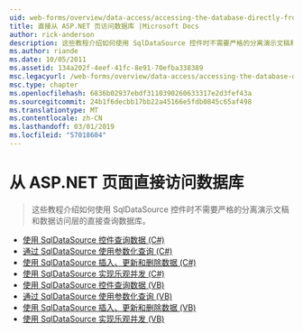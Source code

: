 ```yaml
---
uid: web-forms/overview/data-access/accessing-the-database-directly-from-an-aspnet-page/index
title: 直接从 ASP.NET 页访问数据库 |Microsoft Docs
author: rick-anderson
description: 这些教程介绍如何使用 SqlDataSource 控件时不需要严格的分离演示文稿和数据的直接查询数据库...
ms.author: riande
ms.date: 10/05/2011
ms.assetid: 134a202f-4eef-41fc-8e91-70efba338389
msc.legacyurl: /web-forms/overview/data-access/accessing-the-database-directly-from-an-aspnet-page
msc.type: chapter
ms.openlocfilehash: 6836b02937ebdf3110390260633317e2d3fef43a
ms.sourcegitcommit: 24b1f6decbb17bb22a45166e5fdb0845c65af498
ms.translationtype: MT
ms.contentlocale: zh-CN
ms.lasthandoff: 03/01/2019
ms.locfileid: "57018604"
---
```

<a name="accessing-the-database-directly-from-an-aspnet-page"></a>从 ASP.NET 页面直接访问数据库
====================
> 这些教程介绍如何使用 SqlDataSource 控件时不需要严格的分离演示文稿和数据访问层的直接查询数据库。


- [使用 SqlDataSource 控件查询数据 (C#)](querying-data-with-the-sqldatasource-control-cs.md)
- [通过 SqlDataSource 使用参数化查询 (C#)](using-parameterized-queries-with-the-sqldatasource-cs.md)
- [使用 SqlDataSource 插入、更新和删除数据 (C#)](inserting-updating-and-deleting-data-with-the-sqldatasource-cs.md)
- [使用 SqlDataSource 实现乐观并发 (C#)](implementing-optimistic-concurrency-with-the-sqldatasource-cs.md)
- [使用 SqlDataSource 控件查询数据 (VB)](querying-data-with-the-sqldatasource-control-vb.md)
- [通过 SqlDataSource 使用参数化查询 (VB)](using-parameterized-queries-with-the-sqldatasource-vb.md)
- [使用 SqlDataSource 插入、更新和删除数据 (VB)](inserting-updating-and-deleting-data-with-the-sqldatasource-vb.md)
- [使用 SqlDataSource 实现乐观并发 (VB)](implementing-optimistic-concurrency-with-the-sqldatasource-vb.md)
